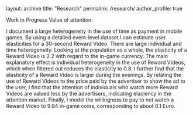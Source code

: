 
layout: archive
title: "Research"
permalink: /research/
author_profile: true



Work in Progress
Value of attention:
 
I document a large heterogeneity in the use of time as payment in mobile
games. By using a detailed event-level dataset I can estimate user elasticities
for a 30-second Reward Video. There are large individual and time heterogeneity. Looking at the population as a whole, the elasticity of a Reward
Video is 2.2 with regard to the in-game currency. The main explanatory
effect is individual heterogeneity in the use of Reward Videos, which when
filtered out reduces the elasticity to 0.8. I further find that the elasticity of
a Reward Video is larger during the evenings. By relating the use of Reward
Videos to the price paid by the advertiser to show the ad to the user, I find
that the attention of individuals who watch more Reward Videos are valued
less by the advertisers, indicating elaciency in the attention market. Finally,
I model the willingness to pay to not watch a Reward Video to 9.84 in-game
coins, corresponding to about 0.1 Euro.
